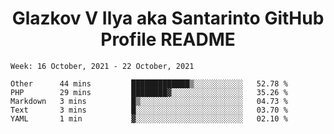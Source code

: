 <h1 align="center">Glazkov V Ilya aka Santarinto GitHub Profile README</h1>

<!--START_SECTION:waka-->
```text
Week: 16 October, 2021 - 22 October, 2021

Other      44 mins         █████████████▒░░░░░░░░░░░   52.78 % 
PHP        29 mins         ████████▓░░░░░░░░░░░░░░░░   35.26 % 
Markdown   3 mins          █▒░░░░░░░░░░░░░░░░░░░░░░░   04.73 % 
Text       3 mins          █░░░░░░░░░░░░░░░░░░░░░░░░   03.70 % 
YAML       1 min           ▓░░░░░░░░░░░░░░░░░░░░░░░░   02.10 % 
```
<!--END_SECTION:waka-->